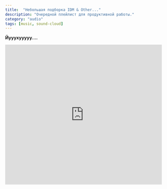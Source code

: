 ```yaml
---
title:  "Небольшая подборка IDM & Other..."
description: "Очередной плейлист для продуктивной работы."
category: "audio"
tags: [music, sound-cloud]
---
```


**Йууухууууу....** 


<iframe width="100%" height="450" scrolling="no" frameborder="no" src="https://w.soundcloud.com/player/?url=https%3A//api.soundcloud.com/playlists/141110079&amp;color=ff5500&amp;auto_play=false&amp;hide_related=false&amp;show_comments=true&amp;show_user=true&amp;show_reposts=false"></iframe>